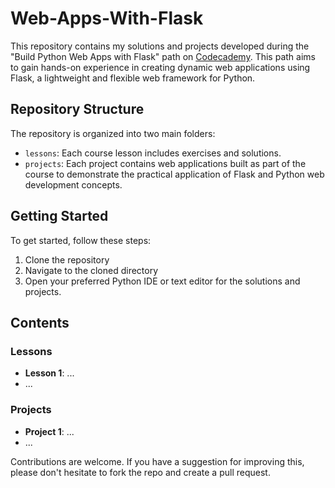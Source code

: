 # Web-Apps-With-Flask
This repository contains my solutions and projects developed during the "Build Python Web Apps with Flask" path on [Codecademy](https://www.codecademy.com/enrolled/paths/build-python-web-apps-flask). This path aims to gain hands-on experience in creating dynamic web applications using Flask, a lightweight and flexible web framework for Python. 

## Repository Structure

The repository is organized into two main folders:

- `lessons`: Each course lesson includes exercises and solutions.
- `projects`: Each project contains web applications built as part of the course to demonstrate the practical application of Flask and Python web development concepts. 

## Getting Started

To get started, follow these steps:

1. Clone the repository
2. Navigate to the cloned directory
3. Open your preferred Python IDE or text editor for the solutions and projects.

## Contents

### Lessons

- **Lesson 1**: ...
- ...

### Projects

- **Project 1**: ...
- ...

Contributions are welcome. If you have a suggestion for improving this, please don't hesitate to fork the repo and create a pull request. 
